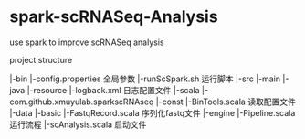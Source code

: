 # spark-scRNASeq-Analysis
use spark to improve scRNASeq analysis

project structure

|-bin
 |-config.properties            全局参数
 |-runScSpark.sh                运行脚本
|-src
 |-main
  |-java
  |-resource
   |-logback.xml                日志配置文件
  |-scala
   |-com.github.xmuyulab.sparkscRNAseq
   |-const
    |-BinTools.scala            读取配置文件
   |-data
    |-basic
     |-FastqRecord.scala        序列化fastq文件
   |-engine
    |-Pipeline.scala            运行流程
   |-scAnalysis.scala           启动文件